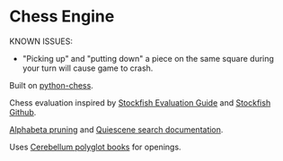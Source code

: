 # Chess Engine

KNOWN ISSUES:
- "Picking up" and "putting down" a piece on the same square during your turn will cause game to crash.

Built on [python-chess](https://python-chess.readthedocs.io/en/latest/index.html).

Chess evaluation inspired by [Stockfish Evaluation Guide](https://hxim.github.io/Stockfish-Evaluation-Guide/) and [Stockfish Github](https://github.com/official-stockfish/Stockfish/blob/master/src/evaluate.cpp).

[Alphabeta pruning](https://www.chessprogramming.org/Alpha-Beta) and [Quiescene search documentation](https://www.chessprogramming.org/Quiescence_Search).

Uses [Cerebellum polyglot books](https://zipproth.de/Brainfish/cerebellum/) for openings.
